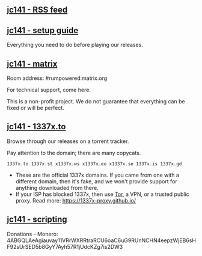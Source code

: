 ## [jc141 - RSS feed](https://github.com/jc141x/releases-feed)


## [jc141 - setup guide](https://gitlab.com/jc141x/setup)


Everything you need to do before playing our releases.


## [jc141 - matrix](https://matrix.to/#/#rumpowered:matrix.org)
Room address: #rumpowered:matrix.org


For technical support, come here.


This is a non-profit project. We do not guarantee that everything can be fixed or will be perfect.


## [jc141 - 1337x.to](https://1337x.to/user/johncena141/)


Browse through our releases on a torrent tracker.


Pay attention to the domain; there are many copycats.


```
1337x.to 1337x.st x1337x.ws x1337x.eu x1337x.se 1337x.is 1337x.gd
```


- These are the official 1337x domains. If you came from one with a different domain, then it's fake, and we won't provide support for anything downloaded from there.
- If your ISP has blocked 1337x, then use [Tor](https://www.torproject.org/), a VPN, or a trusted public proxy. Read more: https://1337x-proxy.github.io/


## [jc141 - scripting](https://gitlab.com/jc141x/scripting/)


Donations - Monero: 4ABGQLAeAgiauvay11VRrWXRRtraRCU6oaC6uG9RUnNCHN4eepzWjEB6sHF92sUrSED5b8GyY7Ayh57R1jUdcKZg7is2DW3

